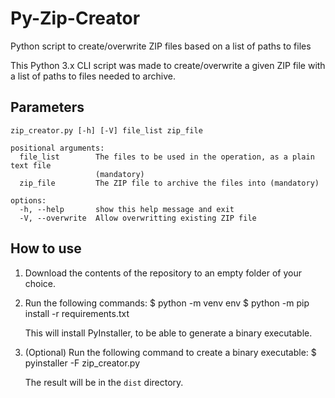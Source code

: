 # Py-Zip-Creator
Python script to create/overwrite ZIP files based on a list of paths to files

This Python 3.x CLI script was made to create/overwrite a given ZIP file with a list of paths to files needed to archive.

## Parameters

    zip_creator.py [-h] [-V] file_list zip_file
    
    positional arguments:
      file_list        The files to be used in the operation, as a plain text file
                       (mandatory)
      zip_file         The ZIP file to archive the files into (mandatory)
    
    options:
      -h, --help       show this help message and exit
      -V, --overwrite  Allow overwritting existing ZIP file

## How to use

1. Download the contents of the repository to an empty folder of your choice.
2. Run the following commands:
    $ python -m venv env
    $ python -m pip install -r requirements.txt

   This will install PyInstaller, to be able to generate a binary executable.
3. (Optional) Run the following command to create a binary executable:
    $ pyinstaller -F zip_creator.py

   The result will be in the `dist` directory.
